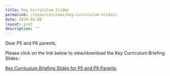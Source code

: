 ```yaml
---
title: Key Curriculum Slides
permalink: /resources/news/key-curriculum-slides/
date: 2019-02-08
layout: post
description: ""
---
```

Dear P5 and P6 parents,

Please click on the link below to view/download the Key Curriculum Briefing Slides :

[Key Curriculum Briefing Slides for P5 and P6 Parents](https://drive.google.com/file/d/13eI_p64K6-Hs9pnG9WGcIZuBfDuDmLzk/view?usp=sharing)